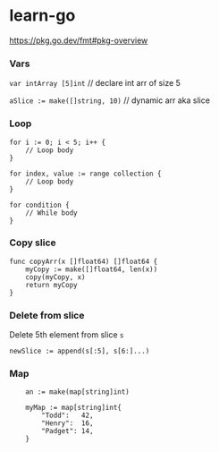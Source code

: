 # learn-go
https://pkg.go.dev/fmt#pkg-overview

### Vars

`var intArray [5]int` // declare int arr of size 5

`aSlice := make([]string, 10)` // dynamic arr aka slice

### Loop

```
for i := 0; i < 5; i++ {
    // Loop body
}
```

```
for index, value := range collection {
    // Loop body
}
```

```
for condition {
    // While body
}
```

### Copy slice

```
func copyArr(x []float64) []float64 {
	myCopy := make([]float64, len(x))
	copy(myCopy, x)
	return myCopy
}
```

### Delete from slice

Delete 5th element from slice `s`
```
newSlice := append(s[:5], s[6:]...)
```

### Map

```
    an := make(map[string]int)
```

```
	myMap := map[string]int{
		"Todd":   42,
		"Henry":  16,
		"Padget": 14,
	}
```
